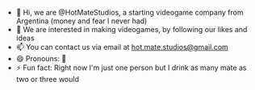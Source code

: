 - 👋 Hi, we are @HotMateStudios, a starting videogame company from Argentina (money and fear I never had)
- 👀 We are interested in making videogames, by following our likes and ideas
- 📫 You can contact us via email at hot.mate.studios@gmail.com
- 😄 Pronouns: 🧐
- ⚡ Fun fact: Right now I'm just one person but I drink as many mate as two or three would

<!---
HotMateStudios/HotMateStudios is a ✨ special ✨ repository because its `README.md` (this file) appears on your GitHub profile.
You can click the Preview link to take a look at your changes.
--->
